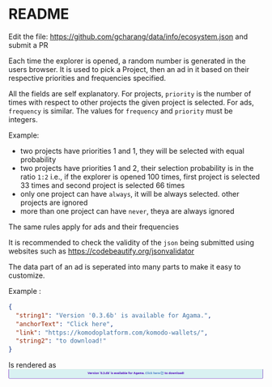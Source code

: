 # README

Edit the file: https://github.com/gcharang/data/info/ecosystem.json and submit a PR

Each time the explorer is opened, a random number is generated in the users browser. It is used to pick a Project, then an ad in it based on their respective priorities and frequencies specified.

All the fields are self explanatory. For projects, `priority` is the number of times with respect to other projects the given project is selected. For ads, `frequency` is similar. The values for `frequency` and `priority` must be integers.

Example:

- two projects have priorities 1 and 1, they will be selected with equal probability
- two projects have priorities 1 and 2, their selection probability is in the ratio `1:2` i.e., if the explorer is opened 100 times, first project is selected 33 times and second project is selected 66 times
- only one project can have `always`, it will be always selected. other projects are ignored
- more than one project can have `never`, theya are always ignored

The same rules apply for ads and their frequencies

It is recommended to check the validity of the `json` being submitted using websites such as https://codebeautify.org/jsonvalidator

The data part of an ad is seperated into many parts to make it easy to customize.

Example :

```json
{
  "string1": "Version '0.3.6b' is available for Agama.",
  "anchorText": "Click here",
  "link": "https://komodoplatform.com/komodo-wallets/",
  "string2": "to download!"
}
```

Is rendered as
![data-rendered](./example-render.png)
